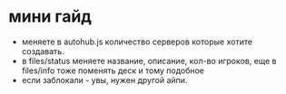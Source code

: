 # мини гайд
- меняете в autohub.js количество серверов которые хотите создавать.
- в files/status меняете название, описание, кол-во игроков, еще в files/info тоже поменять деск и тому подобное
- если заблокали - увы, нужен другой айпи.
